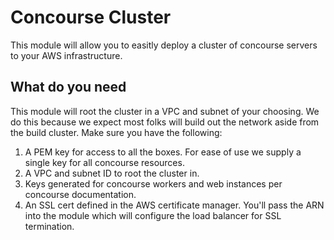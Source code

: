 # Concourse Cluster

This module will allow you to easitly deploy a cluster of concourse servers to your AWS infrastructure.

## What do you need

This module will root the cluster in a VPC and subnet of your choosing. We do this because we expect most folks will build out the network aside from the build cluster. Make sure you have the following:

1. A PEM key for access to all the boxes. For ease of use we supply a single key for all concourse resources.
1. A VPC and subnet ID to root the cluster in.
1. Keys generated for concourse workers and web instances per concourse documentation.
1. An SSL cert defined in the AWS certificate manager. You'll pass the ARN into the module which will configure the load balancer for SSL termination.